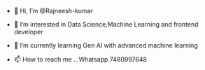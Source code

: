 - 👋 Hi, I’m @Rajneesh-kumar
- 👀 I’m interested in Data Science,Machine Learning and frontend developer
- 🌱 I’m currently learning Gen AI with advanced machine learning

- 📫 How to reach me ...Whatsapp 7480997648


<!---
Rajneesh-2kumar/Rajneesh-2kumar is a ✨ special ✨ repository because its `README.md` (this file) appears on your GitHub profile.
You can click the Preview link to take a look at your changes.
--->
